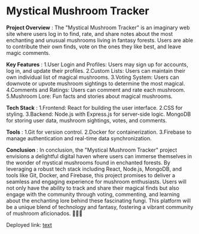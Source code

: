 # Mystical Mushroom Tracker


  **Project Overview** :
    The "Mystical Mushroom Tracker" is an imaginary web site where users log in to find, rate, and share notes about the most enchanting and unusual mushrooms living in fantasy forests. Users are able to contribute their own finds, vote on the ones they like best, and leave magic comments.

  **Key Features** :
    1.User Login and Profiles: Users may sign up for accounts, log in, and update their profiles.
    2.Custom Lists: Users can maintain their own individual list of magical mushrooms.
    3.Voting System: Users can downvote or upvote mushroom sightings to determine the most magical.
    4.Comments and Ratings: Users can comment and rate each mushroom.
    5.Mushroom Lore: Fun facts and stories about magical mushrooms.

  **Tech Stack** :
     1.Frontend:
      React for building the user interface.
     2.CSS for styling.
     3.Backend:
      Node.js with Express.js for server-side logic.
      MongoDB for storing user data, mushroom sightings, votes, and comments.

  **Tools** :
    1.Git for version control.
    2.Docker for containerization.
    3.Firebase to manage authentication and real-time data synchronization.

  **Conclusion** :
  In conclusion, the "Mystical Mushroom Tracker" project envisions a delightful digital haven where users can immerse themselves in the wonder of mystical mushrooms found in enchanted forests. By leveraging a robust tech stack including React, Node.js, MongoDB, and tools like Git, Docker, and Firebase, this project promises to deliver a seamless and engaging experience for mushroom enthusiasts. Users will not only have the ability to track and share their magical finds but also engage with the community through voting, commenting, and learning about the enchanting lore behind these fascinating fungi. This platform will be a unique blend of technology and fantasy, fostering a vibrant community of mushroom aficionados. 🌟🍄✨

Deployed link:
[text](https://drive.google.com/file/d/1BgnSOvp_qwo3oaHE5anUPTsbLVEXURYl/view?usp=sharing)